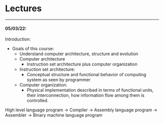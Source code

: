 # Lectures
___

#### 05/03/22:

Introduction:
- Goals of this course:
  - Understand computer architecture, structure and evolution
  - Computer architecture
    - Instruction set architecture plus computer organization
  - Instruction set architecture:
    - Conceptual structure and functional behavior of computing system as seen by programmer
  - Computer organization:
    - Physical implementation described in terms of functional units, their interconnection, how information flow among them is controlled.

High level language program -> Compiler -> Assembly language program -> Assembler -> Binary machine language program 